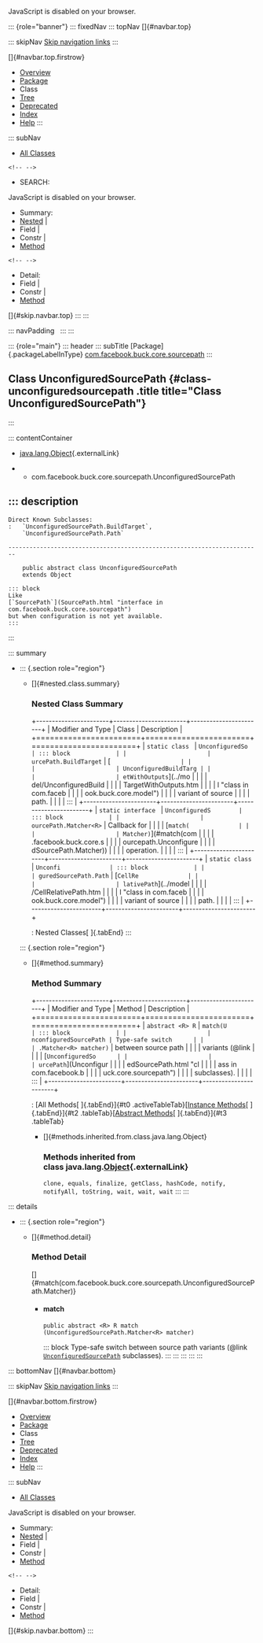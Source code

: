 <div>

JavaScript is disabled on your browser.

</div>

::: {role="banner"}
::: fixedNav
::: topNav
[]{#navbar.top}

::: skipNav
[Skip navigation links](#skip.navbar.top "Skip navigation links")
:::

[]{#navbar.top.firstrow}

-   [Overview](../../../../../index.html)
-   [Package](package-summary.html)
-   Class
-   [Tree](package-tree.html)
-   [Deprecated](../../../../../deprecated-list.html)
-   [Index](../../../../../index-all.html)
-   [Help](../../../../../help-doc.html)
:::

::: subNav
-   [All Classes](../../../../../allclasses.html)

```{=html}
<!-- -->
```
-   SEARCH:

<div>

<div>

JavaScript is disabled on your browser.

</div>

</div>

<div>

-   Summary: 
-   [Nested](#nested.class.summary) \| 
-   Field \| 
-   Constr \| 
-   [Method](#method.summary)

```{=html}
<!-- -->
```
-   Detail: 
-   Field \| 
-   Constr \| 
-   [Method](#method.detail)

</div>

[]{#skip.navbar.top}
:::
:::

::: navPadding
 
:::
:::

::: {role="main"}
::: header
::: subTitle
[Package]{.packageLabelInType} [com.facebook.buck.core.sourcepath](package-summary.html)
:::

## Class UnconfiguredSourcePath {#class-unconfiguredsourcepath .title title="Class UnconfiguredSourcePath"}
:::

::: contentContainer
-   [java.lang.Object](http://docs.oracle.com/javase/7/docs/api/java/lang/Object.html?is-external=true "class or interface in java.lang"){.externalLink}

-   -   com.facebook.buck.core.sourcepath.UnconfiguredSourcePath

::: description
-   

    Direct Known Subclasses:
    :   `UnconfiguredSourcePath.BuildTarget`,
        `UnconfiguredSourcePath.Path`

    ------------------------------------------------------------------------

        public abstract class UnconfiguredSourcePath
        extends Object

    ::: block
    Like
    [`SourcePath`](SourcePath.html "interface in com.facebook.buck.core.sourcepath")
    but when configuration is not yet available.
    :::
:::

::: summary
-   ::: {.section role="region"}
    -   []{#nested.class.summary}

        ### Nested Class Summary

        +-----------------------+-----------------------+-----------------------+
        | Modifier and Type     | Class                 | Description           |
        +=======================+=======================+=======================+
        | `static class `       | `UnconfiguredSo       | ::: block             |
        |                       | urcePath.BuildTarget` | [`                    |
        |                       |                       | UnconfiguredBuildTarg |
        |                       |                       | etWithOutputs`](../mo |
        |                       |                       | del/UnconfiguredBuild |
        |                       |                       | TargetWithOutputs.htm |
        |                       |                       | l "class in com.faceb |
        |                       |                       | ook.buck.core.model") |
        |                       |                       | variant of source     |
        |                       |                       | path.                 |
        |                       |                       | :::                   |
        +-----------------------+-----------------------+-----------------------+
        | `static interface `   | `UnconfiguredS        | ::: block             |
        |                       | ourcePath.Matcher<R>` | Callback for          |
        |                       |                       | [`match(              |
        |                       |                       | Matcher)`](#match(com |
        |                       |                       | .facebook.buck.core.s |
        |                       |                       | ourcepath.Unconfigure |
        |                       |                       | dSourcePath.Matcher)) |
        |                       |                       | operation.            |
        |                       |                       | :::                   |
        +-----------------------+-----------------------+-----------------------+
        | `static class `       | `Unconfi              | ::: block             |
        |                       | guredSourcePath.Path` | [`CellRe              |
        |                       |                       | lativePath`](../model |
        |                       |                       | /CellRelativePath.htm |
        |                       |                       | l "class in com.faceb |
        |                       |                       | ook.buck.core.model") |
        |                       |                       | variant of source     |
        |                       |                       | path.                 |
        |                       |                       | :::                   |
        +-----------------------+-----------------------+-----------------------+

        : Nested Classes[ ]{.tabEnd}
    :::

    ::: {.section role="region"}
    -   []{#method.summary}

        ### Method Summary

        +-----------------------+-----------------------+-----------------------+
        | Modifier and Type     | Method                | Description           |
        +=======================+=======================+=======================+
        | `abstract <R> R`      | `match​(U              | ::: block             |
        |                       | nconfiguredSourcePath | Type-safe switch      |
        |                       | .Matcher<R> matcher)` | between source path   |
        |                       |                       | variants (@link       |
        |                       |                       | [`UnconfiguredSo      |
        |                       |                       | urcePath`](Unconfigur |
        |                       |                       | edSourcePath.html "cl |
        |                       |                       | ass in com.facebook.b |
        |                       |                       | uck.core.sourcepath") |
        |                       |                       | subclasses).          |
        |                       |                       | :::                   |
        +-----------------------+-----------------------+-----------------------+

        : [All Methods[ ]{.tabEnd}]{#t0 .activeTableTab}[[Instance
        Methods](javascript:show(2);)[ ]{.tabEnd}]{#t2
        .tableTab}[[Abstract
        Methods](javascript:show(4);)[ ]{.tabEnd}]{#t3 .tableTab}

        -   []{#methods.inherited.from.class.java.lang.Object}

            ### Methods inherited from class java.lang.[Object](http://docs.oracle.com/javase/7/docs/api/java/lang/Object.html?is-external=true "class or interface in java.lang"){.externalLink}

            `clone, equals, finalize, getClass, hashCode, notify, notifyAll, toString, wait, wait, wait`
    :::
:::

::: details
-   ::: {.section role="region"}
    -   []{#method.detail}

        ### Method Detail

        []{#match(com.facebook.buck.core.sourcepath.UnconfiguredSourcePath.Matcher)}

        -   #### match

            ``` methodSignature
            public abstract <R> R match​(UnconfiguredSourcePath.Matcher<R> matcher)
            ```

            ::: block
            Type-safe switch between source path variants (@link
            [`UnconfiguredSourcePath`](UnconfiguredSourcePath.html "class in com.facebook.buck.core.sourcepath")
            subclasses).
            :::
    :::
:::
:::
:::

::: bottomNav
[]{#navbar.bottom}

::: skipNav
[Skip navigation links](#skip.navbar.bottom "Skip navigation links")
:::

[]{#navbar.bottom.firstrow}

-   [Overview](../../../../../index.html)
-   [Package](package-summary.html)
-   Class
-   [Tree](package-tree.html)
-   [Deprecated](../../../../../deprecated-list.html)
-   [Index](../../../../../index-all.html)
-   [Help](../../../../../help-doc.html)
:::

::: subNav
-   [All Classes](../../../../../allclasses.html)

<div>

<div>

JavaScript is disabled on your browser.

</div>

</div>

<div>

-   Summary: 
-   [Nested](#nested.class.summary) \| 
-   Field \| 
-   Constr \| 
-   [Method](#method.summary)

```{=html}
<!-- -->
```
-   Detail: 
-   Field \| 
-   Constr \| 
-   [Method](#method.detail)

</div>

[]{#skip.navbar.bottom}
:::
